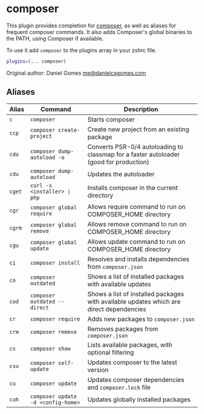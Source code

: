 # composer

This plugin provides completion for [composer](https://getcomposer.org/), as
well as aliases for frequent composer commands. It also adds Composer's global
binaries to the PATH, using Composer if available.

To use it add `composer` to the plugins array in your zshrc file.

```zsh
plugins=(... composer)
```

Original author: Daniel Gomes <me@danielcsgomes.com>

## Aliases

| Alias  | Command                            | Description                                                                             |
| ------ | ---------------------------------- | --------------------------------------------------------------------------------------- |
| `c`    | `composer`                         | Starts composer                                                                         |
| `ccp`  | `composer create-project`          | Create new project from an existing package                                             |
| `cdo`  | `composer dump-autoload -o`        | Converts PSR-0/4 autoloading to classmap for a faster autoloader (good for production)  |
| `cdu`  | `composer dump-autoload`           | Updates the autoloader                                                                  |
| `cget` | `curl -s <installer> \| php`       | Installs composer in the current directory                                              |
| `cgr`  | `composer global require`          | Allows require command to run on COMPOSER_HOME directory                                |
| `cgrm` | `composer global remove`           | Allows remove command to run on COMPOSER_HOME directory                                 |
| `cgu`  | `composer global update`           | Allows update command to run on COMPOSER_HOME directory                                 |
| `ci`   | `composer install`                 | Resolves and installs dependencies from `composer.json`                                 |
| `co`   | `composer outdated`                | Shows a list of installed packages with available updates                               |
| `cod`  | `composer outdated --direct`       | Shows a list of installed packages with available updates which are direct dependencies |
| `cr`   | `composer require`                 | Adds new packages to `composer.json`                                                    |
| `crm`  | `composer remove`                  | Removes packages from `composer.json`                                                   |
| `cs`   | `composer show`                    | Lists available packages, with optional filtering                                       |
| `csu`  | `composer self-update`             | Updates composer to the latest version                                                  |
| `cu`   | `composer update`                  | Updates composer dependencies and `composer.lock` file                                  |
| `cuh`  | `composer update -d <config-home>` | Updates globally installed packages                                                     |
